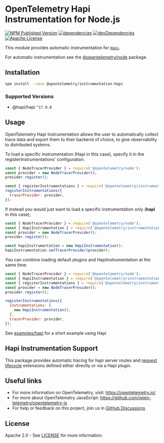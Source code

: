 # OpenTelemetry Hapi Instrumentation for Node.js

[![NPM Published Version][npm-img]][npm-url]
[![dependencies][dependencies-image]][dependencies-url]
[![devDependencies][devDependencies-image]][devDependencies-url]
[![Apache License][license-image]][license-image]

This module provides automatic instrumentation for [`Hapi`](https://hapi.dev).

For automatic instrumentation see the
[@opentelemetry/node](https://github.com/open-telemetry/opentelemetry-js/tree/main/packages/opentelemetry-node) package.

## Installation

```bash
npm install --save @opentelemetry/instrumentation-hapi
```
### Supported Versions
 - @hapi/hapi `^17.0.0`

## Usage

OpenTelemetry Hapi Instrumentation allows the user to automatically collect trace data and export them to their backend of choice, to give observability to distributed systems.

To load a specific instrumentation (Hapi in this case), specify it in the registerInstrumentations' configuration.

```js
const { NodeTracerProvider } = require('@opentelemetry/node');
const provider = new NodeTracerProvider();
provider.register();

const { registerInstrumentations } = require('@opentelemetry/instrumentation');
registerInstrumentations({
  tracerProvider: provider,
});
```

If instead you would just want to load a specific instrumentation only (**hapi** in this case);

```js
const { NodeTracerProvider } = require('@opentelemetry/node');
const { HapiInstrumentation } = require('@opentelemetry/instrumentation-hapi');
const provider = new NodeTracerProvider();
provider.register();

const hapiInstrumentation = new HapiInstrumentation();
hapiInstrumentation.setTracerProvider(provider);
```

You can combine loading default plugins and HapiInstrumentation at the same time:

```js
const { NodeTracerProvider } = require('@opentelemetry/node');
const { HapiInstrumentation } = require('@opentelemetry/instrumentation-hapi');
const { registerInstrumentations } = require('@opentelemetry/instrumentation');
const provider = new NodeTracerProvider();
provider.register();

registerInstrumentations({
  instrumentations: [
    new HapiInstrumentation(),
  ],
  tracerProvider: provider,
});
```

See [examples/hapi](https://github.com/open-telemetry/opentelemetry-js-contrib/tree/main/examples/hapi) for a short example using Hapi

## Hapi Instrumentation Support
This package provides automatic tracing for hapi server routes and [request lifecycle](https://github.com/hapijs/hapi/blob/main/API.md#request-lifecycle) extensions defined either directly or via a Hapi plugin.

## Useful links
- For more information on OpenTelemetry, visit: <https://opentelemetry.io/>
- For more about OpenTelemetry JavaScript: <https://github.com/open-telemetry/opentelemetry-js>
- For help or feedback on this project, join us in [GitHub Discussions][discussions-url]

## License

Apache 2.0 - See [LICENSE][license-url] for more information.

[discussions-url]: https://github.com/open-telemetry/opentelemetry-js/discussions
[license-url]: https://github.com/open-telemetry/opentelemetry-js-contrib/blob/main/LICENSE
[license-image]: https://img.shields.io/badge/license-Apache_2.0-green.svg?style=flat
[dependencies-image]: https://status.david-dm.org/gh/open-telemetry/opentelemetry-js-contrib.svg?path=plugins%2Fnode%2Fopentelemetry-instrumentation-hapi
[dependencies-url]: https://david-dm.org/open-telemetry/opentelemetry-js-contrib?path=plugins%2Fnode%2Fopentelemetry-instrumentation-hapi
[devDependencies-image]: https://status.david-dm.org/gh/open-telemetry/opentelemetry-js-contrib.svg?path=plugins%2Fnode%2Fopentelemetry-instrumentation-hapi&type=dev
[devDependencies-url]: https://david-dm.org/open-telemetry/opentelemetry-js-contrib?path=plugins%2Fnode%2Fopentelemetry-instrumentation-hapi&type=dev
[npm-url]: https://www.npmjs.com/package/@opentelemetry/instrumentation-hapi
[npm-img]: https://badge.fury.io/js/%40opentelemetry%2Finstrumentation-hapi.svg
